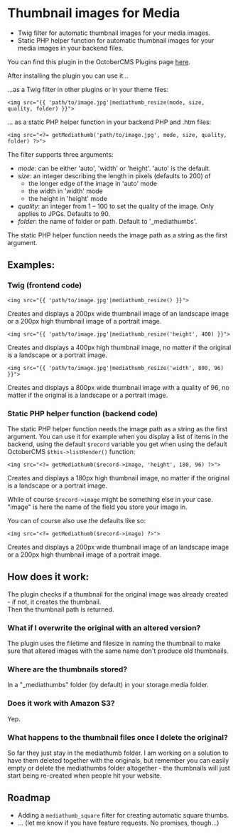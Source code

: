 # Thumbnail images for Media

+ Twig filter for automatic thumbnail images for your media images.
+ Static PHP helper function for automatic thumbnail images for your media images in your backend files.

You can find this plugin in the OctoberCMS Plugins page [here](http://octobercms.com/plugin/manogi-mediathumb).

After installing the plugin you can use it...

...as a Twig filter in other plugins or in your theme files:

    <img src="{{ 'path/to/image.jpg'|mediathumb_resize(mode, size, quality, folder) }}">

... as a static PHP helper function in your backend PHP and .htm files:

    <img src="<?= getMediathumb('path/to/image.jpg', mode, size, quality, folder) ?>">

The filter supports three arguments:

+ _mode_: can be either 'auto', 'width' or 'height'. 'auto' is the default.
+ _size_: an integer describing the length in pixels (defaults to 200) of
    - the longer edge of the image in 'auto' mode
    - the width in 'width' mode
    - the height in 'height' mode
+ _quality_: an integer from 1 – 100 to set the quality of the image. Only applies to JPGs. Defaults to 90.
+ _folder_: the name of folder or path. Default to '_mediathumbs'.

The static PHP helper function needs the image path as a string as the first argument.

## Examples:

### Twig (frontend code)

    <img src="{{ 'path/to/image.jpg'|mediathumb_resize() }}">

Creates and displays a 200px wide thumbnail image of an landscape image or a 200px high thumbnail image of a portrait image.

    <img src="{{ 'path/to/image.jpg'|mediathumb_resize('height', 400) }}">

Creates and displays a 400px high thumbnail image, no matter if the original is a landscape or a portrait image.

    <img src="{{ 'path/to/image.jpg'|mediathumb_resize('width', 800, 96) }}">

Creates and displays a 800px wide thumbnail image with a quality of 96, no matter if the original is a landscape or a portrait image.

### Static PHP helper function (backend code)

The static PHP helper function needs the image path as a string as the first argument. You can use it for example when you display a list of items in the backend, using the default `$record` variable you get when using the default OctoberCMS `$this->listRender()` function:

    <img src="<?= getMediathumb($record->image, 'height', 180, 96) ?>">

Creates and displays a 180px high thumbnail image, no matter if the original is a landscape or a portrait image.

While of course `$record->image` might be something else in your case. "image" is here the name of the field you store your image in.

You can of course also use the defaults like so:

    <img src="<?= getMediathumb($record->image) ?>">

Creates and displays a 200px wide thumbnail image of an landscape image or a 200px high thumbnail image of a portrait image.

## How does it work:

The plugin checks if a thumbnail for the original image was already created - if not, it creates the thumbnail.  
Then the thumbnail path is returned.

### What if I overwrite the original with an altered version?

The plugin uses the filetime and filesize in naming the thumbnail to make sure that altered images with the same name don't produce old thumbnails.

### Where are the thumbnails stored?

In a "_mediathumbs" folder (by default) in your storage media folder.

### Does it work with Amazon S3?

Yep.

### What happens to the thumbnail files once I delete the original?

So far they just stay in the mediathumb folder. I am working on a solution to have them deleted together with the originals, but remember you can easily empty or delete the mediathumbs folder altogether - the thumbnails will just start being re-created when people hit your website.

## Roadmap

+ Adding a `mediathumb_square` filter for creating automatic square thumbs.
+ ... (let me know if you have feature requests. No promises, though...)
